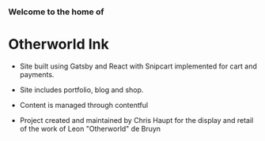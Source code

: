 ### Welcome to the home of
# Otherworld Ink

- Site built using Gatsby and React with Snipcart implemented for cart and payments.

- Site includes portfolio, blog and shop.

- Content is managed through contentful

- Project created and maintained by Chris Haupt for the display and retail of the work of Leon "Otherworld" de Bruyn
